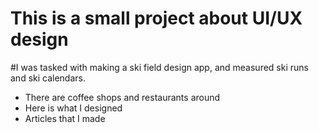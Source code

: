 # This is a small project about UI/UX design

#I was tasked with making a ski field design app, and measured ski runs and ski calendars.
- There are coffee shops and restaurants around
- Here is what I designed
- Articles that I made
